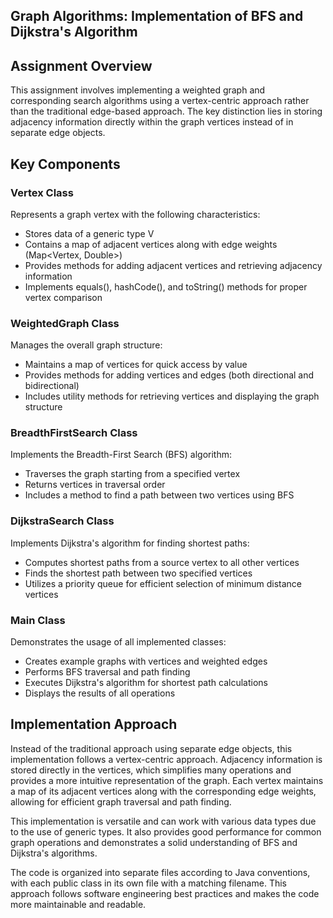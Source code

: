 ## Graph Algorithms: Implementation of BFS and Dijkstra's Algorithm

## Assignment Overview

This assignment involves implementing a weighted graph and corresponding search algorithms using a vertex-centric approach rather than the traditional edge-based approach. The key distinction lies in storing adjacency information directly within the graph vertices instead of in separate edge objects.

## Key Components

### Vertex<V> Class
Represents a graph vertex with the following characteristics:
- Stores data of a generic type V
- Contains a map of adjacent vertices along with edge weights (Map<Vertex<V>, Double>)
- Provides methods for adding adjacent vertices and retrieving adjacency information
- Implements equals(), hashCode(), and toString() methods for proper vertex comparison

### WeightedGraph<V> Class
Manages the overall graph structure:
- Maintains a map of vertices for quick access by value
- Provides methods for adding vertices and edges (both directional and bidirectional)
- Includes utility methods for retrieving vertices and displaying the graph structure

### BreadthFirstSearch<V> Class
Implements the Breadth-First Search (BFS) algorithm:
- Traverses the graph starting from a specified vertex
- Returns vertices in traversal order
- Includes a method to find a path between two vertices using BFS

### DijkstraSearch<V> Class
Implements Dijkstra's algorithm for finding shortest paths:
- Computes shortest paths from a source vertex to all other vertices
- Finds the shortest path between two specified vertices
- Utilizes a priority queue for efficient selection of minimum distance vertices

### Main Class
Demonstrates the usage of all implemented classes:
- Creates example graphs with vertices and weighted edges
- Performs BFS traversal and path finding
- Executes Dijkstra's algorithm for shortest path calculations
- Displays the results of all operations

## Implementation Approach

Instead of the traditional approach using separate edge objects, this implementation follows a vertex-centric approach. Adjacency information is stored directly in the vertices, which simplifies many operations and provides a more intuitive representation of the graph. Each vertex maintains a map of its adjacent vertices along with the corresponding edge weights, allowing for efficient graph traversal and path finding.

This implementation is versatile and can work with various data types due to the use of generic types. It also provides good performance for common graph operations and demonstrates a solid understanding of BFS and Dijkstra's algorithms.

The code is organized into separate files according to Java conventions, with each public class in its own file with a matching filename. This approach follows software engineering best practices and makes the code more maintainable and readable.
